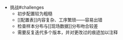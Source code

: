 - 挑战#challenges
	- 初步配置较为粗糙
	- [[配置表]]内容复杂、工序繁琐——容易出错
	- 检查样本分布与[[现场数据]]分布吻合较差
	- 需要反复迭代多个版本，并对更改过的痕迹加以注释